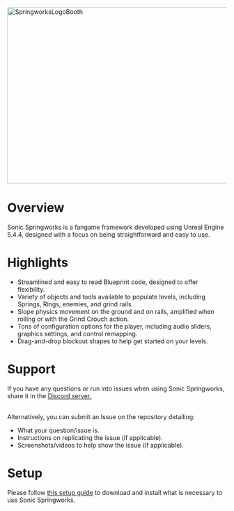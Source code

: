 <img width="960" height="405" alt="SpringworksLogoBooth" src="https://github.com/user-attachments/assets/62b80084-b720-43c3-bac6-d1043377f814" />

# Overview​
Sonic Springworks is a fangame framework developed using Unreal Engine 5.4.4, designed with a focus on being straightforward and easy to use.


# Highlights​
- Streamlined and easy to read Blueprint code, designed to offer flexibility.
- Variety of objects and tools available to populate levels, including Springs, Rings, enemies, and grind rails.
- Slope physics movement on the ground and on rails, amplified when rolling or with the Grind Crouch action.
- Tons of configuration options for the player, including audio sliders, graphics settings, and control remapping.
- Drag-and-drop blockout shapes to help get started on your levels.


# Support
If you have any questions or run into issues when using Sonic Springworks, share it in the [Discord server.](https://discord.gg/64w2WhJwC9)

<br/>Alternatively, you can submit an Issue on the repository detailing:
- What your question/issue is.
- Instructions on replicating the issue (if applicable).
- Screenshots/videos to help show the issue (if applicable).


# Setup
Please follow [this setup guide](https://docs.google.com/document/d/1KGrRlS5ugpQy2ic_v0-7XCJFcyQsPdnQCQKN-7Eoil0/edit?usp=sharing) to download and install what is necessary to use Sonic Springworks.
